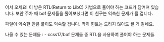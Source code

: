 어서 오세요! 이 방은 RTL(Return to LibC) 기법으로 풀어야 하는 코드가 담겨져 있습니다.
보안 주차 때 bof 문제들을 풀어보셨다면 이 친구는 익숙한 문제가 될 겁니다.

파일이 익숙한 만큼 풀이도 익숙할 겁니다. 딱히 힌트는 드리지 않아도 될 거 같네요.

나올 수 있는 문제들 :
    - ccss17/bof 문제들 중 RTL을 사용하여 풀어야 하는 문제들.